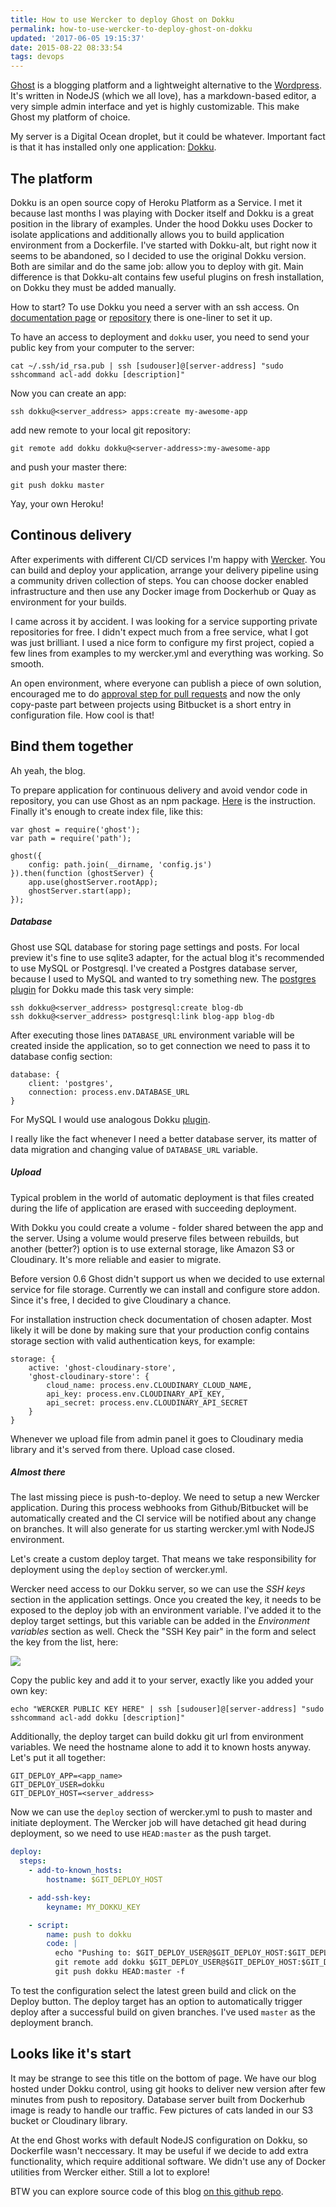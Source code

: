 ```yaml
---
title: How to use Wercker to deploy Ghost on Dokku
permalink: how-to-use-wercker-to-deploy-ghost-on-dokku
updated: '2017-06-05 19:15:37'
date: 2015-08-22 08:33:54
tags: devops
---
```


[Ghost](https://ghost.org/) is a blogging platform and a lightweight alternative to the [Wordpress](https://wordpress.org/). It's written in NodeJS (which we all love), has a markdown-based editor, a very simple admin interface and yet is highly customizable. This make Ghost my platform of choice.
<!-- more -->

My server is a Digital Ocean droplet, but it could be whatever. Important fact is that it has installed only one application: [Dokku](http://progrium.viewdocs.io/dokku/). 

## The platform

Dokku is an open source copy of Heroku Platform as a Service. I met it because last months I was playing with Docker itself and Dokku is a great position in the library of examples. Under the hood Dokku uses Docker to isolate applications and additionally allows you to build application environment from a Dockerfile. I've started with Dokku-alt, but right now it seems to be abandoned, so I decided to use the original Dokku version. Both are similar and do the same job: allow you to deploy with git. Main difference is that Dokku-alt contains few useful plugins on fresh installation, on Dokku they must be added manually.

How to start? To use Dokku you need a server with an ssh access. On [documentation page](http://progrium.viewdocs.io/dokku/) or [repository](https://github.com/progrium/dokku) there is one-liner to set it up. 

To have an access to deployment and `dokku` user, you need to send your public key from your computer to the server:
```
cat ~/.ssh/id_rsa.pub | ssh [sudouser]@[server-address] "sudo sshcommand acl-add dokku [description]"
```

Now you can create an app:
```
ssh dokku@<server_address> apps:create my-awesome-app
```

add new remote to your local git repository:
```
git remote add dokku dokku@<server-address>:my-awesome-app
```

and push your master there:
```
git push dokku master
```

Yay, your own Heroku!

## Continous delivery
After experiments with different CI/CD services I'm happy with [Wercker](http://wercker.com/). You can build and deploy your application, arrange your delivery pipeline using a community driven collection of steps. You can choose docker enabled infrastructure and then use any Docker image from Dockerhub or Quay as environment for your builds.

I came across it by accident. I was looking for a service supporting private repositories for free. I didn't expect much from a free service, what I got was just brilliant. I used a nice form to configure my first project, copied a few lines from examples to my wercker.yml and everything was working. So smooth.

An open environment, where everyone can publish a piece of own solution, encouraged me to do [approval step for pull requests](https://github.com/ertrzyiks/wercker-step-bitbucket-pr-approve) and now the only copy-paste part between projects using Bitbucket is a short entry in configuration file. How cool is that!

## Bind them together

Ah yeah, the blog. 

To prepare application for continuous delivery and avoid vendor code in repository, you can use Ghost as an npm package. [Here](https://github.com/TryGhost/Ghost/wiki/Using-Ghost-as-an-npm-module) is the instruction. Finally it's enough to create index file, like this:

```
var ghost = require('ghost');
var path = require('path');

ghost({
    config: path.join(__dirname, 'config.js')
}).then(function (ghostServer) {
    app.use(ghostServer.rootApp);
    ghostServer.start(app);
});
```

##### Database
Ghost use SQL database for storing page settings and posts. For local preview it's fine to use sqlite3 adapter, for the actual blog it's recommended to use MySQL or Postgresql. I've created a Postgres database server, because I used to MySQL and wanted to try something new. The [postgres plugin](https://github.com/Kloadut/dokku-pg-plugin) for Dokku made this task very simple:

```
ssh dokku@<server_address> postgresql:create blog-db
ssh dokku@<server_address> postgresql:link blog-app blog-db
```

After executing those lines `DATABASE_URL` environment variable will be created inside the application, so to get connection we need to pass it to database config section:

```
database: {
    client: 'postgres',
    connection: process.env.DATABASE_URL
}
```

For MySQL I would use analogous Dokku [plugin](https://github.com/hughfletcher/dokku-mysql-plugin). 

I really like the fact whenever I need a better database server, its matter of data migration and changing value of `DATABASE_URL` variable.

##### Upload
Typical problem in the world of automatic deployment is that files created during the life of application are erased with succeeding deployment.

With Dokku you could create a volume - folder shared between the app and the server. Using a volume would preserve files between rebuilds, but another (better?) option is to use external storage, like Amazon S3 or Cloudinary. It's more reliable and easier to migrate. 

Before version 0.6 Ghost didn't support us when we decided to use external service for file storage. Currently we can install and configure store addon. Since it's free, I decided to give Cloudinary a chance. 

For installation instruction check documentation of chosen adapter. Most likely it will be done by making sure that your production config contains storage section with valid authentication keys, for example:
```
storage: {
    active: 'ghost-cloudinary-store',
    'ghost-cloudinary-store': {
        cloud_name: process.env.CLOUDINARY_CLOUD_NAME,
        api_key: process.env.CLOUDINARY_API_KEY,
        api_secret: process.env.CLOUDINARY_API_SECRET
    }
}
```

Whenever we upload file from admin panel it goes to Cloudinary media library and it's served from there. Upload case closed.

##### Almost there
The last missing piece is push-to-deploy. We need to setup a new Wercker application. During this process webhooks from Github/Bitbucket will be automatically created and the CI service will be notified about any change on branches. It will also generate for us starting wercker.yml with NodeJS environment.

Let's create a custom deploy target. That means we take responsibility for deployment using the `deploy` section of wercker.yml.

Wercker need access to our Dokku server, so we can use the *SSH keys* section in the application settings. Once you created the key, it needs to be exposed to the deploy job with an environment variable. I've added it to the deploy target settings, but this variable can be added in the *Environment variables* section as well. Check the "SSH Key pair" in the form and select the key from the list, here:

![](https://res.cloudinary.com/dx4fgzy3q/image/upload/v1439722708/yh4gkrueswzqmghnimbe.png)

Copy the public key and add it to your server, exactly like you added your own key:

```
echo "WERCKER PUBLIC KEY HERE" | ssh [sudouser]@[server-address] "sudo sshcommand acl-add dokku [description]"
```

Additionally, the deploy target can build dokku git url from environment variables. We need the hostname alone to add it to known hosts anyway. Let's put it all together:

```
GIT_DEPLOY_APP=<app_name>
GIT_DEPLOY_USER=dokku
GIT_DEPLOY_HOST=<server_address>
```

Now we can use the `deploy` section of wercker.yml to push to master and initiate deployment. The Wercker job will have detached git head during deployment, so we need to use `HEAD:master` as the push target.

```yml
deploy:
  steps:
    - add-to-known_hosts:
        hostname: $GIT_DEPLOY_HOST

    - add-ssh-key:
        keyname: MY_DOKKU_KEY

    - script:
        name: push to dokku
        code: |
          echo "Pushing to: $GIT_DEPLOY_USER@$GIT_DEPLOY_HOST:$GIT_DEPLOY_APP"
          git remote add dokku $GIT_DEPLOY_USER@$GIT_DEPLOY_HOST:$GIT_DEPLOY_APP
          git push dokku HEAD:master -f
```

To test the configuration select the latest green build and click on the Deploy button. The deploy target has an option to automatically trigger deploy after a successful build on given branches. I've used `master` as the deployment branch.

## Looks like it's start
It may be strange to see this title on the bottom of page. We have our blog hosted under Dokku control, using git hooks to deliver new version after few minutes from push to repository. Database server built from Dockerhub image is ready to handle our traffic. Few pictures of cats landed in our S3 bucket or Cloudinary library. 

At the end Ghost works with default NodeJS configuration on Dokku, so Dockerfile wasn't neccessary. It may be useful if we decide to add extra functionality, which require additional software. We didn't use any of Docker utilities from Wercker either. Still a lot to explore!

BTW you can explore source code of this blog [on this github repo](https://github.com/ertrzyiks/blog.ertrzyiks.pl).





